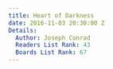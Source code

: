 ```yaml
---
title: Heart of Darkness
date: 2016-11-03 20:30:00 Z
Details:
  Author: Joseph Conrad
  Readers List Rank: 43
  Boards List Rank: 67
---
```


